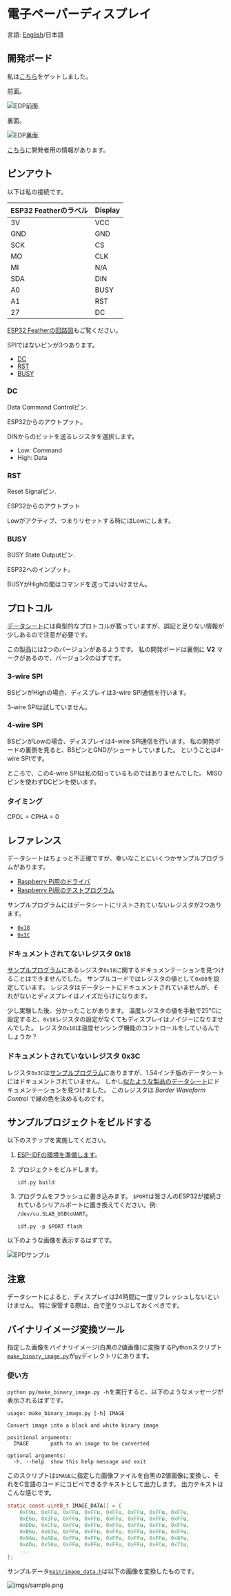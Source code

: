 # 電子ペーパーディスプレイ

言語: [English](README.md)/日本語

## 開発ボード

私は[こちら](https://www.waveshare.com/product/displays/e-paper/epaper-3/1.54inch-e-paper-module.htm)をゲットしました。

前面。

![EDP前面](./imgs/EDP-front.jpg).

裏面。

![EDP裏面](./imgs/EDP-back.jpg).


[こちら](https://www.waveshare.com/wiki/1.54inch_e-Paper_Module)に開発者用の情報があります。

## ピンアウト

以下は私の接続です。

| ESP32 Featherのラベル | Display |
|---------------------|---------|
| 3V                  | VCC     |
| GND                 | GND     |
| SCK                 | CS      |
| MO                  | CLK     |
| MI                  | N/A     |
| SDA                 | DIN     |
| A0                  | BUSY    |
| A1                  | RST     |
| 27                  | DC      |

[ESP32 Featherの回路図](https://learn.adafruit.com/assets/41630)もご覧ください。

SPIではないピンが3つあります。
- [DC](#dc)
- [RST](#rst)
- [BUSY](#busy)

### DC

Data Command Controlピン.

ESP32からのアウトプット。

DINからのビットを送るレジスタを選択します。
- Low: Command
- High: Data

### RST

Reset Signalピン.

ESP32からのアウトプット

Lowがアクティブ、つまりリセットする時にはLowにします。

### BUSY

BUSY State Outputピン.

ESP32へのインプット。

BUSYがHighの間はコマンドを送ってはいけません。

## プロトコル

[データシート](https://www.waveshare.com/w/upload/e/e5/1.54inch_e-paper_V2_Datasheet.pdf)には典型的なプロトコルが載っていますが、誤記と足りない情報が少しあるので注意が必要です。

この製品には2つのバージョンがあるようです。
私の開発ボードは裏側に **V2** マークがあるので、バージョン2のはずです。

### 3-wire SPI

BSピンがHighの場合、ディスプレイは3-wire SPI通信を行います。

3-wire SPIは試していません。

### 4-wire SPI

BSピンがLowの場合、ディスプレイは4-wire SPI通信を行います。
私の開発ボードの裏側を見ると、BSピンとGNDがショートしていました。
ということは4-wire SPIです。

ところで、この4-wire SPIは私の知っているものではありませんでした。
MISOピンを使わずDCピンを使います。

### タイミング

CPOL = CPHA = 0

## レファレンス

データシートはちょっと不正確ですが、幸いなことにいくつかサンプルプログラムがあります。
- [Raspberry Pi用のドライバ](https://github.com/waveshare/e-Paper/blob/master/RaspberryPi%26JetsonNano/c/lib/e-Paper/EPD_1in54_V2.c)
- [Raspberry Pi用のテストプログラム](https://github.com/waveshare/e-Paper/blob/master/RaspberryPi%26JetsonNano/c/examples/EPD_1in54_V2_test.c)

サンプルプログラムにはデータシートにリストされていないレジスタが2つあります。
- [`0x18`](#ドキュメントされていないレジスタ-0x18)
- [`0x3C`](#ドキュメントされていないレジスタ-0x3c)

### ドキュメントされてないレジスタ 0x18

[サンプルプログラム](https://github.com/waveshare/e-Paper/blob/8973995e53cb78bac6d1f8a66c2d398c18392f71/RaspberryPi%26JetsonNano/c/lib/e-Paper/EPD_1in54_V2.c#L150-L151)にあるレジスタ`0x18`に関するドキュメンテーションを見つけることはできませんでした。
サンプルコードではレジスタの値として`0x80`を設定しています。
レジスタはデータシートにドキュメントされていませんが、それがないとディスプレイはノイズだらけになります。

少し実験した後、分かったことがあります。
温度レジスタの値を手動で25℃に設定すると、`0x18`レジスタの設定がなくてもディスプレイはノイジーになりませんでした。
レジスタ`0x18`は温度センシング機能のコントロールをしているんでしょうか？

### ドキュメントされていないレジスタ 0x3C

レジスタ`0x3C`は[サンプルプログラム](https://github.com/waveshare/e-Paper/blob/8973995e53cb78bac6d1f8a66c2d398c18392f71/RaspberryPi%26JetsonNano/c/lib/e-Paper/EPD_1in54_V2.c#L147-L148)にありますが、1.54インチ版のデータシートにはドキュメントされていません。
しかし[似たような製品のデータシート](https://www.waveshare.com/w/upload/e/e6/2.9inch_e-Paper_Datasheet.pdf)にドキュメンテーションを見つけました。
このレジスタは *Border Waveform Control* で縁の色を決めるものです。

## サンプルプロジェクトをビルドする

以下のステップを実施してください。

1. [ESP-IDFの環境を準備します](../README-ja.md#esp-idf-準備のまとめ)。

2. プロジェクトをビルドします。

    ```
    idf.py build
    ```

3. プログラムをフラッシュに書き込みます。
   `$PORT`は皆さんのESP32が接続されているシリアルポートに置き換えてください。例: `/dev/cu.SLAB_USBtoUART`。

    ```
    idf.py -p $PORT flash
    ```

以下のような画像を表示するはずです。

![EPDサンプル](imgs/EPD-sample.jpg)

## 注意

データシートによると、ディスプレイは24時間に一度リフレッシュしないといけません。
特に保管する際は、白で塗りつぶしておくべきです。

## バイナリイメージ変換ツール

指定した画像をバイナリイメージ(白黒の2値画像)に変換するPythonスクリプト[`make_binary_image.py`](py/make_binary_image.py)が[`py`](py)ディレクトリにあります。

### 使い方

`python py/make_binary_image.py -h`を実行すると、以下のようなメッセージが表示されるはずです。

```
usage: make_binary_image.py [-h] IMAGE

Convert image into a black and white binary image

positional arguments:
  IMAGE       path to an image to be converted

optional arguments:
  -h, --help  show this help message and exit
```

このスクリプトは`IMAGE`に指定した画像ファイルを白黒の2値画像に変換し、それをC言語のコードにコピペできるテキストとして出力します。
出力テキストはこんな感じです。

```c
static const uint8_t IMAGE_DATA[] = {
	0xF9u, 0xFFu, 0xFFu, 0xFFu, 0xFFu, 0xFFu, 0xFFu, 0xFFu,
	0xE6u, 0x3Fu, 0xFFu, 0xFFu, 0xFFu, 0xFFu, 0xFFu, 0xFFu,
	0xDDu, 0xCFu, 0xFFu, 0xFFu, 0xFFu, 0xFFu, 0xFFu, 0xFFu,
	0xB6u, 0xB3u, 0xFFu, 0xFFu, 0xFFu, 0xFFu, 0xFFu, 0xFFu,
	0x9Au, 0xADu, 0xFFu, 0xFFu, 0xFFu, 0xFFu, 0xFFu, 0x8Fu,
	0xADu, 0x56u, 0xFFu, 0xFFu, 0xFFu, 0xFFu, 0xFCu, 0x71u,
    ...
};
```

サンプルデータ[`main/image_data.h`](main/image_data.h)は以下の画像を変換したものです。

![imgs/sample.png](imgs/sample.png)